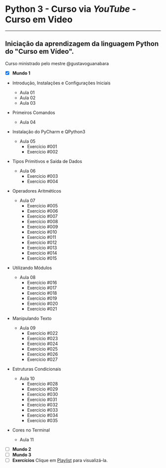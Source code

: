 # Python 3 - Curso via *YouTube* - Curso em Video
---
## Iniciação da aprendizagem da linguagem Python do "Curso em Vídeo".
Curso ministrado pelo mestre @gustavoguanabara
- [x] **Mundo 1**
* Introdução, Instalações e Configurações Iniciais
    * Aula 01
    * Aula 02
    * Aula 03

* Primeiros Comandos
    * Aula 04

* Instalação do PyCharm e QPython3
    * Aula 05
        * Exercício \#001
        * Exercício \#002

* Tipos Primitivos e Saída de Dados
    * Aula 06
        * Exercício \#003
        * Exercício \#004

* Operadores Aritméticos
    * Aula 07
        * Exercício \#005
        * Exercício \#006
        * Exercício \#007
        * Exercício \#008
        * Exercício \#009
        * Exercício \#010
        * Exercício \#011
        * Exercício \#012
        * Exercício \#013
        * Exercício \#014
        * Exercício \#015

* Utilizando Módulos
    * Aula 08
        * Exercício \#016
        * Exercício \#017
        * Exercício \#018
        * Exercício \#019
        * Exercício \#020
        * Exercício \#021

* Manipulando Texto
    * Aula 09
        * Exercício \#022
        * Exercício \#023
        * Exercício \#024
        * Exercício \#025
        * Exercício \#026
        * Exercício \#027

* Estruturas Condicionais
    * Aula 10
        * Exercício \#028
        * Exercício \#029
        * Exercício \#030
        * Exercício \#031
        * Exercício \#032
        * Exercício \#033
        * Exercício \#034
        * Exercício \#035

* Cores no Terminal
    * Aula 11

- [ ] **Mundo 2**
- [ ] **Mundo 3**
- [ ] **Exercícios**
   Clique em [Playlist](https://www.youtube.com/playlist?list=PLHz_AreHm4dm6wYOIW20Nyg12TAjmMGT-) para visualizá-la.

